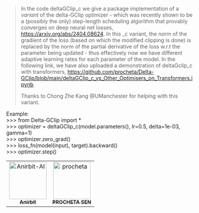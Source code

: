> In the code deltaGClip_c we give a package implementation of a *variant* of the delta-GClip optimizer - which was recently shown to be a (possibly the only) step-length scheduling algorithm that provably converges on deep neural net losses, https://arxiv.org/abs/2404.08624. In this _c variant, the norm of the gradient of the loss (based on which the modified clipping is done) is replaced by the norm of the partial derivative of the loss w.r.t the parameter being updated - thus effectively now we have different adaptive learning rates for each parameter of the model. In the following link, we have also uploaded a demonstration of deltaGclip_c with transformers, https://github.com/procheta/Delta-GClip/blob/main/deltaGClip_c_vs_Other_Optimisers_on_Transformers.ipynb. <br/>
>
> Thanks to Chong Zhe Kang @UManchester for helping with this variant.

Example: <br/>
                >>> from Delta-GClip import * <br/>
                >>> optimizer = deltaGClip_c(model.parameters(), lr=0.5, delta=1e-03, gamma=1) <br/>
                >>> optimizer.zero_grad() <br/>
                >>> loss_fn(model(input), target).backward() <br/>
                >>> optimizer.step()<br/>


<!-- readme: contributors -start -->
<table>
	<tbody>
		<tr>
            <td align="center">
                <a href="https://github.com/Anirbit-AI">
                    <img src="https://avatars.githubusercontent.com/u/106439647?v=4" width="100;" alt="Anirbit-AI"/>
                    <br />
                    <sub><b>Anirbit </b></sub>
                </a>
            </td>
            <td align="center">
                <a href="https://github.com/procheta">
                    <img src="https://avatars.githubusercontent.com/u/16814552?v=4" width="100;" alt="procheta"/>
                    <br />
                    <sub><b>PROCHETA SEN</b></sub>
                </a>
            </td>
		</tr>
	<tbody>
</table>
<!-- readme: contributors -end -->

       


